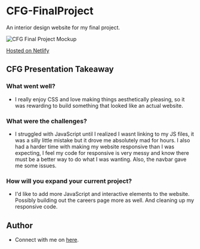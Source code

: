# CFG-FinalProject

 An interior design website for my final project.
 
![CFG Final Project Mockup](https://user-images.githubusercontent.com/115661621/208087237-e72cae11-09d5-4bd8-9e44-58baf6d266be.png)

[Hosted on Netlify](https://cassandrahaglund-finalproject.netlify.app/index.html)
    
## CFG Presentation Takeaway

### What went well?

- I really enjoy CSS and love making things aesthetically pleasing, so it was rewarding to build something that looked like an actual website.

### What were the challenges?

- I struggled with JavaScript until I realized I wasnt linking to my JS files, it was a silly little mistake but it drove me absolutely mad for hours. I also had a harder time with making my website responsive than I was expecting, I feel my code for responsive is very messy and know there must be a better way to do what I was wanting. Also, the navbar gave me some issues. 

### How will you expand your current project?

- I'd like to add more JavaScript and interactive elements to the website. Possibly building out the careers page more as well. And cleaning up my responsive code.

## Author

- Connect with me on [here](https://lnk.bio/casshaglund).
